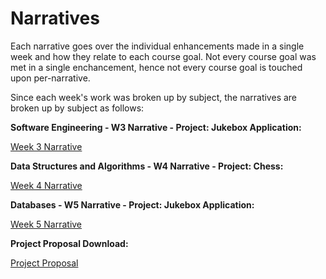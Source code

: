 # Narratives

Each narrative goes over the individual enhancements made in a single week and how they relate to each course goal. Not every course goal was met in a single enchancement, hence not every course goal is touched upon per-narrative. 

Since each week's work was broken up by subject, the narratives are broken up by subject as follows:


**Software Engineering - W3 Narrative - Project: Jukebox Application:**

<a href="https://mhocsnhu.github.io/narratives/HockingW3Nar"> Week 3 Narrative</a>

**Data Structures and Algorithms - W4 Narrative - Project: Chess:**

<a href="https://mhocsnhu.github.io/narratives/HockingW4Nar"> Week 4 Narrative</a>

**Databases - W5 Narrative - Project: Jukebox Application:**

<a href="https://mhocsnhu.github.io/narratives/HockingW5Nar"> Week 5 Narrative</a>

**Project Proposal Download:**

<a href="https://mhocsnhu.github.io/narratives/HockingProposal.docx"> Project Proposal</a>
